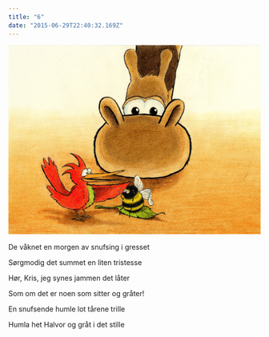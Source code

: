 ```yaml
---
title: "6"
date: "2015-06-29T22:40:32.169Z"
---
```

![Sjiraffen Samuel og Kolibrien Kris](./004.png)

De våknet en morgen av snufsing i gresset

Sørgmodig det summet en liten tristesse


Hør, Kris, jeg synes jammen det låter

Som om det er noen som sitter og gråter!


En snufsende humle lot tårene trille

Humla het Halvor og gråt i det stille